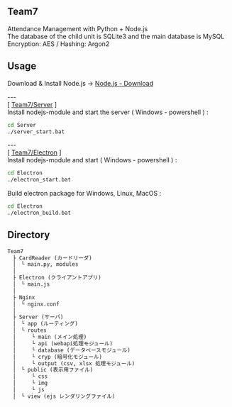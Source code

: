 ## Team7
Attendance Management with Python + Node.js  
The database of the child unit is SQLite3 and the main database is MySQL  
Encryption: AES / Hashing: Argon2
  
## Usage
Download & Install Node.js -> [Node.js - Download](https://nodejs.org/ja/download/)  

\-\-\-  
\[ [Team7/Server](./Server) \]  
Install nodejs-module and start the server ( Windows - powershell ) :  
```cmd
cd Server
./server_start.bat
```

\-\-\-    
\[ [Team7/Electron](./Electron) \]  
Install nodejs-module and start ( Windows - powershell ) :  
```cmd
cd Electron
./electron_start.bat
```
  
Build electron package for Windows, Linux, MacOS :  
```cmd
cd Electron
./electron_build.bat
```

## Directory  
```py
Team7  
　├ CardReader (カードリーダ)  
　│　└ main.py, modules  
　│
　├ Electron (クライアントアプリ)  
　│　└ main.js  
　│
　├ Nginx  
　│　└ nginx.conf  
　│
　├ Server (サーバ)  
　│　└ app (ルーティング)  
　│　└ routes  
　│　　　└ main (メイン処理)  
　│　　　└ api (webapi処理モジュール)  
　│　　　└ database (データベースモジュール)  
　│　　　└ cryp (暗号化モジュール)  
　│　　　└ output (csv, xlsx 処理モジュール)  
　│　└ public (表示用ファイル)  
　│　　　└ css  
　│　　　└ img  
　│　　　└ js  
　│　└ view (ejs レンダリングファイル)  
  
```

